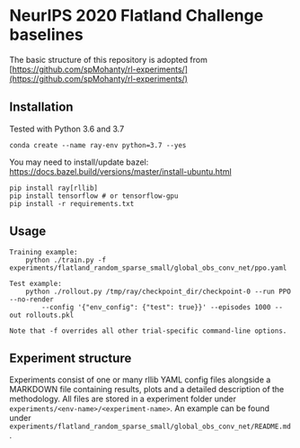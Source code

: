# NeurIPS 2020 Flatland Challenge baselines

The basic structure of this repository is adopted from [https://github.com/spMohanty/rl-experiments/](https://github.com/spMohanty/rl-experiments/)

## Installation

Tested with Python 3.6 and 3.7

```
conda create --name ray-env python=3.7 --yes
```

You may need to install/update bazel: https://docs.bazel.build/versions/master/install-ubuntu.html

```
pip install ray[rllib]
pip install tensorflow # or tensorflow-gpu
pip install -r requirements.txt
```

## Usage
```
Training example:
    python ./train.py -f experiments/flatland_random_sparse_small/global_obs_conv_net/ppo.yaml

Test example:
    python ./rollout.py /tmp/ray/checkpoint_dir/checkpoint-0 --run PPO --no-render
        --config '{"env_config": {"test": true}}' --episodes 1000 --out rollouts.pkl

Note that -f overrides all other trial-specific command-line options.
```

## Experiment structure

Experiments consist of one or many rllib YAML config files 
alongside a MARKDOWN file containing results, plots 
and a detailed description of the methodology.
All files are stored in a experiment folder under `experiments/<env-name>/<experiment-name>`.
An example can be found under `experiments/flatland_random_sparse_small/global_obs_conv_net/README.md`.


